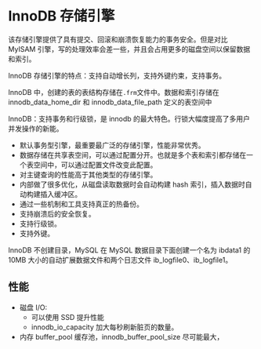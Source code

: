 # InnoDB 存储引擎

该存储引擎提供了具有提交、回滚和崩溃恢复能力的事务安全。但是对比 MyISAM 引擎，写的处理效率会差一些，并且会占用更多的磁盘空间以保留数据和索引。

InnoDB 存储引擎的特点：支持自动增长列，支持外键约束，支持事务。

InnoDB 中，创建的表的表结构存储在`.frm`文件中。数据和索引存储在 innodb_data_home_dir 和 innodb_data_file_path 定义的表空间中

InnoDB：支持事务和行级锁，是 innodb 的最大特色。行锁大幅度提高了多用户并发操作的新能。

- 默认事务型引擎，最重要最广泛的存储引擎，性能非常优秀。
- 数据存储在共享表空间，可以通过配置分开。也就是多个表和索引都存储在一个表空间中，可以通过配置文件改变此配置。
- 对主键查询的性能高于其他类型的存储引擎。
- 内部做了很多优化，从磁盘读取数据时会自动构建 hash 索引，插入数据时自动构建插入缓冲区。
- 通过一些机制和工具支持真正的热备份。
- 支持崩溃后的安全恢复。
- 支持行级锁。
- 支持外键。

InnoDB 不创建目录，MySQL 在 MySQL 数据目录下面创建一个名为 ibdata1 的 10MB 大小的自动扩展数据文件和两个日志文件 ib_logfile0、ib_logfile1。

## 性能

- 磁盘 I/O:
  - 可以使用 SSD 提升性能
  - innodb_io_capacity 加大每秒刷新脏页的数量。
- 内存 buffer_pool 缓存池，innodb_buffer_pool_size 尽可能最大，
